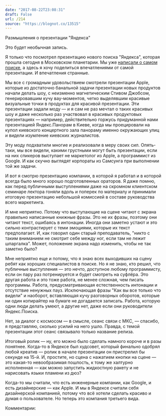 ```yaml
---
date: "2017-08-22T23:08:31"
draft: False
url: /214
source: "https://blognot.co/13515"
---
```


[‌](https://blognot.co/wp-content/uploads/2017/08/windows_vista_wow_starts_now.jpg)Размышления о презентации "Яндекса"

Это будет необычная запись.

Я только что посмотрел презентацию нового поиска "Яндекса", которая прошла сегодня в Московском планетарии. Мы уже [написали о самом поиске](https://www.searchengines.ru/yandex-introduced-korolev.html), а здесь я хочу поделиться впечатлениями от самой презентации. И впечатления странные.

Мы все с громадным удовольствием смотрели презентации Apple, которые из достаточно банальной задачи презентации новых продуктов начали делать шоу, с неизменно магнетическим Стивом Джобсом, генерировавшим кучу вау-моментов, четко выделявшим красивые визуальные точки в продуктах для красивой презентации. Эти презентации задали моду — и я сам не раз мечтал о таких красивых шоу и даже несколько раз участвовал в красивых продуктовых презентациях — например, действительно горжусь придуманной нами презентацией Яндекс.Панорам в Киеве, когда мы проецировали на купол киевского концертного зала панораму именно окружающих улиц и видели изумление киевских журналистов.

Эту моду подхватили многие и реализовали в меру своих сил. Опять-таки, мы все видели, какими грустными могут быть презентации, если на них спикеров выступает не маркетолог из Apple, а программист из Google. И как скучно выглядят корпораты из Самсунга при выполнении той же задачи.

И вот я смотрю презентацию компании, в которой я работал и в которой всегда было много хорошо подготовленных ораторов. Я даже помню, как перед публичными выступлениями даже на скромном клиентском семинаре лектора гоняли вдоль и поперек по материалу и принимали итоговую презентацию небольшой комиссией в составе руководства всего маркетинга.

И мне неприятно. Потому что выступающие на сцене читают с экрана правильно написанные книжные фразы. Это не их фразы, поэтому они читают текст, ошибаясь в интонации. Иногда они заметно устают и это сильно контрастирует с теми эмоциями, которые их текст предполагает. И, как говорил один старый преподаватель, "никто с таким вниманием не смотрит себе между ног, если там не лежит шпаргалка". Может, положение экрана надо изменить, чтобы не так заметно было?

Мне неприятно еще и потому, что я знаю всех выходивших на сцену ребят как хороших специалистов в поиске. Но я не знаю, кто решил, что публичные выступления — это нечто, доступное любому программисту, если он пару раз потренируется и будет смотреть на суфлёра. Это другая работа и это тоже работа, не менее сложная, чем писать программы. Работа, предусматривающая естественность интонации и отсутствие ненужных пауз. Исключающая фразы "Как вы все только что видели" и наоборот, вставляющая кучу разговорных оборотов, которые ни один копирайтер на бумаге не догадается записать. Работа, которую одни люди делать умеют, а другие нет, даже если они руководители Яндекс.Поиска.

Нет, за диалог с космосом — в смысле, сеанс связи с МКС, — спасибо, я представляю, сколько усилий на него ушло. Правда, с темой презентации этот сеанс связывало только название релиза.

Итоговый ролик — ну, его можно было сделать намного короче и в разы понятнее. Когда-то в Яндексе был худсовет, который финально одобрял любой креатив — ролик в начале презентации он пристрелил бы секунде на 15-й. И, простите, но сцена с нажатием кнопки на сцене — это какая-то невообразимая пошлость, к тому же халтурно исполненная — как можно запустить жидкостную ракету и не нарисовать языки пламени из дюз?

Когда-то мы считали, что есть инженерные компании, как Google, и есть дизайнерские — как Apple. И мы в Яндексе считали себя дизайнерской компанией, потому что всё хотели сделать красиво и думая о пользователе. Но теперь это компания третьего вида.



Комментарии:
